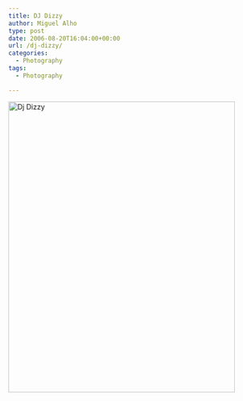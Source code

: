 ```yaml
---
title: DJ Dizzy
author: Miguel Alho
type: post
date: 2006-08-20T16:04:00+00:00
url: /dj-dizzy/
categories:
  - Photography
tags:
  - Photography

---
```

[<img src="http://static.flickr.com/61/220045079_6869ebee09_o.jpg" width="450" height="578" alt="Dj Dizzy" />][1]

 [1]: http://www.flickr.com/photos/mytymyky/220045079/ "Photo Sharing"